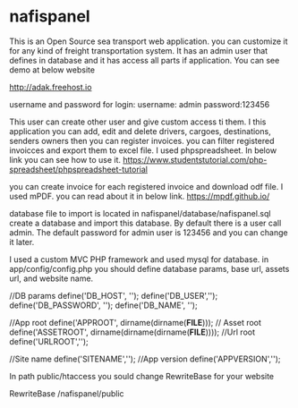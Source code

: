 # nafispanel
This is an Open Source sea transport web application. you can customize it for any kind of freight transportation system. It has an admin user that defines in database and it has access all parts if application. You can see demo at below website

http://adak.freehost.io

username and password for login:   username: admin password:123456

This user can create other user and give custom access ti them. I this application you can add, edit and delete drivers, cargoes, destinations, senders
owners then you can register invoices. you can filter registered invoicces and export them to excel file. I used phpspreadsheet. In below link you can see 
how to use it.
https://www.studentstutorial.com/php-spreadsheet/phpspreadsheet-tutorial

you can create invoice for each registered invoice and download odf file. I used mPDF. you can read about it in below link.
https://mpdf.github.io/

database file to import is located in  nafispanel/database/nafispanel.sql  create a database and import this database. By default there is a user call admin.
The default password for admin user is 123456 and you can change it later. 

I used a custom MVC PHP framework and used mysql for database. in app/config/config.php you should define database params, base url, assets url, and 
website name.

//DB params
define('DB_HOST', '');
define('DB_USER','');
define('DB_PASSWORD', '');
define('DB_NAME', '');

//App root
define('APPROOT', dirname(dirname(__FILE__)));
// Asset root
define('ASSETROOT', dirname(dirname(dirname(__FILE__))));
//Url root
define('URLROOT','');

//Site name
define('SITENAME','');
//App version
define('APPVERSION','');

In path public/htaccess you sould change RewriteBase for your website     

RewriteBase /nafispanel/public

